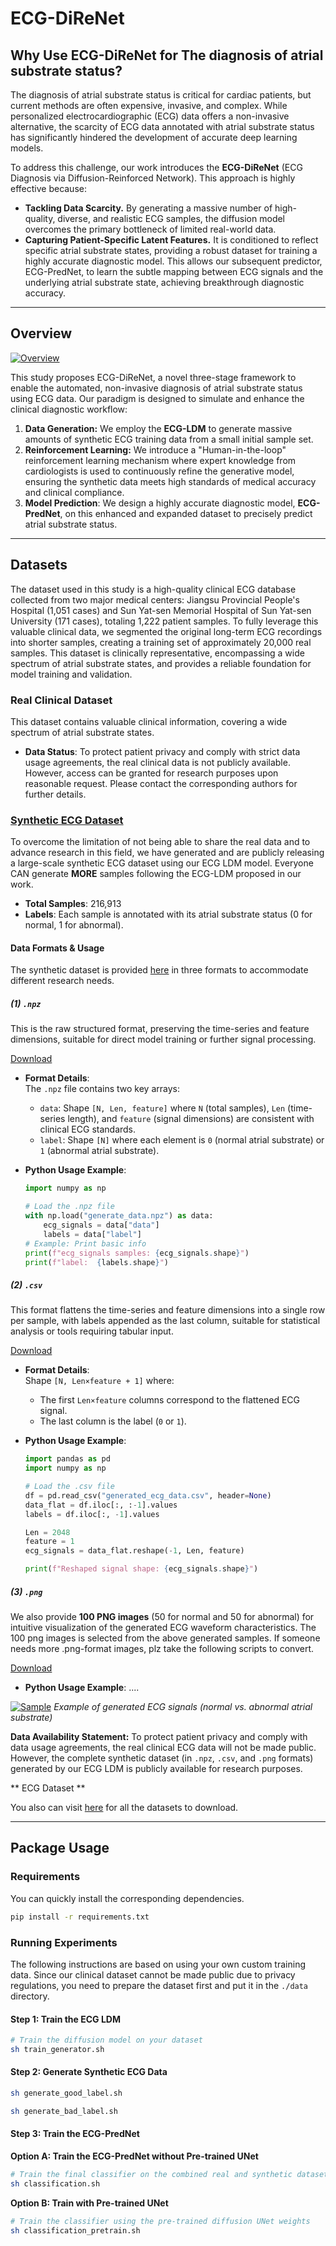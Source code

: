 # ECG-DiReNet

## Why Use ECG-DiReNet for The diagnosis of atrial substrate status? 

The diagnosis of atrial substrate status is critical for cardiac patients, but current methods are often expensive, invasive, and complex. While personalized electrocardiographic (ECG) data offers a non-invasive alternative, the scarcity of ECG data annotated with atrial substrate status has significantly hindered the development of accurate deep learning models.

To address this challenge, our work introduces the **ECG-DiReNet** (ECG Diagnosis via Diffusion-Reinforced Network). This approach is highly effective because:

  * **Tackling Data Scarcity.** By generating a massive number of high-quality, diverse, and realistic ECG samples, the diffusion model overcomes the primary bottleneck of limited real-world data.
  * **Capturing Patient-Specific Latent Features.** It is conditioned to reflect specific atrial substrate states, providing a robust dataset for training a highly accurate diagnostic model. This allows our subsequent predictor, ECG-PredNet, to learn the subtle mapping between ECG signals and the underlying atrial substrate state, achieving breakthrough diagnostic accuracy.

-----

## Overview 

[![Overview](./assets/overview.png)](Overview)

This study proposes ECG-DiReNet, a novel three-stage framework to enable the automated, non-invasive diagnosis of atrial substrate status using ECG data. Our paradigm is designed to simulate and enhance the clinical diagnostic workflow:

1.  **Data Generation:** We employ the **ECG-LDM** to generate massive amounts of synthetic ECG training data from a small initial sample set.
2.  **Reinforcement Learning:** We introduce a "Human-in-the-loop" reinforcement learning mechanism where expert knowledge from cardiologists is used to continuously refine the generative model, ensuring the synthetic data meets high standards of medical accuracy and clinical compliance.
3.  **Model Prediction**: We design a highly accurate diagnostic model, **ECG-PredNet**, on this enhanced and expanded dataset to precisely predict atrial substrate status.

-----



## Datasets 

The dataset used in this study is a high-quality clinical ECG database collected from two major medical centers: Jiangsu Provincial People's Hospital (1,051 cases) and Sun Yat-sen Memorial Hospital of Sun Yat-sen University (171 cases), totaling 1,222 patient samples. To fully leverage this valuable clinical data, we segmented the original long-term ECG recordings into shorter samples, creating a training set of approximately 20,000 real samples. This dataset is clinically representative, encompassing a wide spectrum of atrial substrate states, and provides a reliable foundation for model training and validation.



### Real Clinical Dataset 

This dataset contains valuable clinical information, covering a wide spectrum of atrial substrate states.

- **Data Status**: To protect patient privacy and comply with strict data usage agreements, the real clinical data is not publicly available. However, access can be granted for research purposes upon reasonable request. Please contact the corresponding authors for further details.



###  [Synthetic ECG Dataset](http://shuangyinli.cn/data/ecg.html) 

To overcome the limitation of not being able to share the real data and to advance research in this field, we have generated and are publicly releasing a large-scale synthetic ECG dataset using our ECG LDM model. Everyone CAN generate **MORE** samples following the ECG-LDM proposed in our work.

- **Total Samples**: 216,913
- **Labels**: Each sample is annotated with its atrial substrate status (0 for normal, 1 for abnormal).


#### Data Formats & Usage  

The synthetic dataset is provided [here](http://shuangyinli.cn/data/ecg.html) in three formats to accommodate different research needs.


##### (1) `.npz` 

This is the raw structured format, preserving the time-series and feature dimensions, suitable for direct model training or further signal processing.  

[Download](http://www.shuangyinli.cn/data/ecg_samples_png.zip) 

- **Format Details**:  
  The `.npz` file contains two key arrays:  

  - `data`: Shape `[N, Len, feature]` where `N` (total samples), `Len` (time-series length), and `feature` (signal dimensions) are consistent with clinical ECG standards.  
  - `label`: Shape `[N]` where each element is `0` (normal atrial substrate) or `1` (abnormal atrial substrate).  

- **Python Usage Example**:  

  ```python
  import numpy as np
  
  # Load the .npz file
  with np.load("generate_data.npz") as data:
      ecg_signals = data["data"]  
      labels = data["label"]      
  # Example: Print basic info
  print(f"ecg_signals samples: {ecg_signals.shape}")
  print(f"label:  {labels.shape}")  
  ```


##### (2) `.csv` 

This format flattens the time-series and feature dimensions into a single row per sample, with labels appended as the last column, suitable for statistical analysis or tools requiring tabular input.  

[Download](http://www.shuangyinli.cn/data/ecg_samples_png.zip) 

- **Format Details**:  
  Shape `[N, Len×feature + 1]` where:  

  - The first `Len×feature` columns correspond to the flattened ECG signal.  
  - The last column is the label (`0` or `1`).  

- **Python Usage Example**:  

  ```python
  import pandas as pd
  import numpy as np
  
  # Load the .csv file
  df = pd.read_csv("generated_ecg_data.csv", header=None)  
  data_flat = df.iloc[:, :-1].values 
  labels = df.iloc[:, -1].values      
  
  Len = 2048  
  feature = 1  
  ecg_signals = data_flat.reshape(-1, Len, feature) 
  
  print(f"Reshaped signal shape: {ecg_signals.shape}")
  ```


##### (3) `.png` 

We also provide **100 PNG images** (50 for normal and 50 for abnormal) for intuitive visualization of the generated ECG waveform characteristics. The 100 png images is selected from the above generated samples. If someone needs more .png-format images, plz take the following scripts to convert.

[Download](http://www.shuangyinli.cn/data/ecg_samples_png.zip) 


- **Python Usage Example**:
  ....


[![Sample](./assets/sample.png)](sample)
*Example of generated ECG signals (normal vs. abnormal atrial substrate)*


**Data Availability Statement:**
To protect patient privacy and comply with data usage agreements, the real clinical ECG data will not be made public. However, the complete synthetic dataset (in `.npz`, `.csv`, and `.png` formats) generated by our ECG LDM is publicly available for research purposes.  

** ECG Dataset **

You also can visit [here](http://shuangyinli.cn/data/ecg.html) for all the datasets to download.

-----


## Package Usage 

### Requirements 

You can quickly install the corresponding dependencies.

```bash
pip install -r requirements.txt
```

### Running Experiments 

The following instructions are based on using your own custom training data. Since our clinical dataset cannot be made public due to privacy regulations, you need to prepare the dataset first and put it in the `./data` directory.

#### Step 1: Train the ECG LDM

```bash
# Train the diffusion model on your dataset
sh train_generator.sh
```


#### Step 2: Generate Synthetic ECG Data

```bash
sh generate_good_label.sh

sh generate_bad_label.sh
```

#### Step 3: Train the ECG-PredNet

**Option A: Train the ECG-PredNet without Pre-trained UNet**

```bash
# Train the final classifier on the combined real and synthetic dataset
sh classification.sh
```

**Option B: Train with Pre-trained UNet**


```bash
# Train the classifier using the pre-trained diffusion UNet weights
sh classification_pretrain.sh
```
